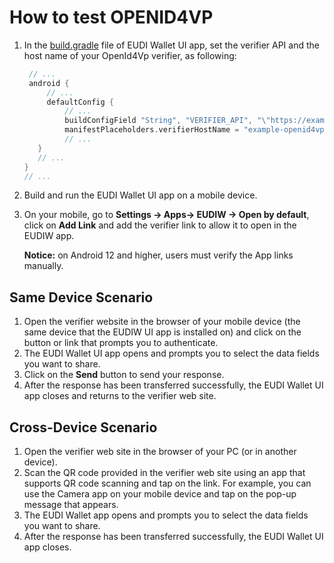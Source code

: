# How to test OPENID4VP

1. In the [build.gradle](../app/build.gradle) file of EUDI Wallet UI app, set the verifier API and the
   host name of your OpenId4Vp verifier, as following:

   ```groovy
    // ...
    android {
        // ...
        defaultConfig {
            // ...
            buildConfigField "String", "VERIFIER_API", "\"https://example-openid4vp-verifier.com\""
            manifestPlaceholders.verifierHostName = "example-openid4vp-verifier"
            // ...
      }
      // ...
   }
   // ...
   ```
2. Build and run the EUDI Wallet UI app on a mobile device.
3. On your mobile, go to **Settings -> Apps-> EUDIW -> Open by default**, click on **Add Link** and
   add the verifier link to allow it to open in the EUDIW app.

   **Notice:** on Android 12 and higher, users must verify the App links manually.

## Same Device Scenario

1. Open the verifier website in the browser of your mobile device (the same device that the EUDIW
   UI app is installed on) and click on the button or link that prompts you to authenticate.
2. The EUDI Wallet UI app opens and prompts you to select the data fields you want to share.
3. Click on the **Send** button to send your response.
4. After the response has been transferred successfully, the EUDI Wallet UI app closes and returns to
   the verifier web site.

## Cross-Device Scenario

1. Open the verifier web site in the browser of your PC (or in another device).
2. Scan the QR code provided in the verifier web site using an app that supports QR code scanning
   and tap on the link. For example, you can use the Camera app on your mobile device and tap on
   the pop-up message that appears.
3. The EUDI Wallet app opens and prompts you to select the data fields you want to share.
4. After the response has been transferred successfully, the EUDI Wallet UI app closes.